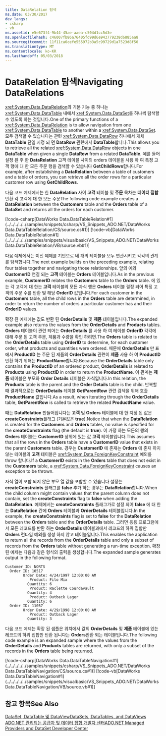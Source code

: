 ```yaml
---
title: DataRelation 탐색
ms.date: 03/30/2017
dev_langs:
- csharp
- vb
ms.assetid: e5e673f4-9b44-45ae-aaea-c504d1cc5d3e
ms.openlocfilehash: c46007fb86a76405fd99d6e943779238d6885aa8
ms.sourcegitcommit: 11f11ca6cefe555972b3a5c99729d1a7523d8f50
ms.translationtype: MT
ms.contentlocale: ko-KR
ms.lasthandoff: 05/03/2018
---
```

# <a name="navigating-datarelations"></a><span data-ttu-id="85d03-102">DataRelation 탐색</span><span class="sxs-lookup"><span data-stu-id="85d03-102">Navigating DataRelations</span></span>
<span data-ttu-id="85d03-103"><xref:System.Data.DataRelation>의 기본 기능 중 하나는 <xref:System.Data.DataTable> 내에서 <xref:System.Data.DataSet>를 하나씩 탐색할 수 있도록 하는 것입니다.</span><span class="sxs-lookup"><span data-stu-id="85d03-103">One of the primary functions of a <xref:System.Data.DataRelation> is to allow navigation from one <xref:System.Data.DataTable> to another within a <xref:System.Data.DataSet>.</span></span> <span data-ttu-id="85d03-104">모두 검색할 수 있습니다는 관련 <xref:System.Data.DataRow> 하나에서 개체 **DataTable** 단일 지정 되 면 **DataRow** 관련에서 **DataTable**합니다.</span><span class="sxs-lookup"><span data-stu-id="85d03-104">This allows you to retrieve all the related <xref:System.Data.DataRow> objects in one **DataTable** when given a single **DataRow** from a related **DataTable**.</span></span> <span data-ttu-id="85d03-105">예를 들어 설정 된 후 한 **DataRelation** 고객 테이블 사이의 orders 테이블을 사용 하 여 특정 고객 행에 대 한 모든 주문 행을 검색할 수 있습니다 **GetChildRows**합니다.</span><span class="sxs-lookup"><span data-stu-id="85d03-105">For example, after establishing a **DataRelation** between a table of customers and a table of orders, you can retrieve all the order rows for a particular customer row using **GetChildRows**.</span></span>  
  
 <span data-ttu-id="85d03-106">다음 코드 예제에서는 한 **DataRelation** 사이 **고객** 테이블 및 **주문** 목차는 **데이터 집합** 반환 각 고객에 대 한 모든 주문</span><span class="sxs-lookup"><span data-stu-id="85d03-106">The following code example creates a **DataRelation** between the **Customers** table and the **Orders** table of a **DataSet** and returns all the orders for each customer.</span></span>  
  
 [!code-csharp[DataWorks Data.DataTableRelation#1](../../../../../samples/snippets/csharp/VS_Snippets_ADO.NET/DataWorks Data.DataTableRelation/CS/source.cs#1)]
 [!code-vb[DataWorks Data.DataTableRelation#1](../../../../../samples/snippets/visualbasic/VS_Snippets_ADO.NET/DataWorks Data.DataTableRelation/VB/source.vb#1)]  
  
 <span data-ttu-id="85d03-107">다음 예제에서는 이전 예제를 기반으로 네 개의 테이블을 모두 연관시키고 각각의 관계를 탐색합니다.</span><span class="sxs-lookup"><span data-stu-id="85d03-107">The next example builds on the preceding example, relating four tables together and navigating those relationships.</span></span> <span data-ttu-id="85d03-108">앞의 예와 **CustomerID** 연결 되는 **고객** 테이블는 **Orders** 테이블입니다.</span><span class="sxs-lookup"><span data-stu-id="85d03-108">As in the previous example, **CustomerID** relates the **Customers** table to the **Orders** table.</span></span> <span data-ttu-id="85d03-109">에 있는 각 고객에 대 한는 **고객** 테이블의 모든 자식 행은 **Orders** 테이블 결정 되어 특정 고객의 주문 수를 반환 및 해당 **OrderID** 값입니다.</span><span class="sxs-lookup"><span data-stu-id="85d03-109">For each customer in the **Customers** table, all the child rows in the **Orders** table are determined, in order to return the number of orders a particular customer has and their **OrderID** values.</span></span>  
  
 <span data-ttu-id="85d03-110">확장 된 예제에는 값도 반환 된 **OrderDetails** 및 **제품** 테이블입니다.</span><span class="sxs-lookup"><span data-stu-id="85d03-110">The expanded example also returns the values from the **OrderDetails** and **Products** tables.</span></span> <span data-ttu-id="85d03-111">**Orders** 테이블이 관련 되어는 **OrderDetails** 를 사용 하 여 테이블 **OrderID** 각각에 대해 주문 된 고객 주문, 제품과 수량을 확인 하려면.</span><span class="sxs-lookup"><span data-stu-id="85d03-111">The **Orders** table is related to the **OrderDetails** table using **OrderID** to determine, for each customer order, what products and quantities were ordered.</span></span> <span data-ttu-id="85d03-112">때문에 **OrderDetails** 만 표에서 **ProductID** 는 주문 된 제품의 **OrderDetails** 관련이 **제품** 사용 하 여 **ProductID** 반환 하기 위해는 **ProductName**합니다.</span><span class="sxs-lookup"><span data-stu-id="85d03-112">Because the **OrderDetails** table only contains the **ProductID** of an ordered product, **OrderDetails** is related to **Products** using **ProductID** in order to return the **ProductName**.</span></span> <span data-ttu-id="85d03-113">이 관계는 **제품** 테이블은 부모와 **Order Details** 테이블은 자식입니다.</span><span class="sxs-lookup"><span data-stu-id="85d03-113">In this relation, the **Products** table is the parent and the **Order Details** table is the child.</span></span> <span data-ttu-id="85d03-114">반복할 때 결과적으로는 **OrderDetails** 테이블 **GetParentRow** 관련 검색을 위해 호출 **ProductName** 값입니다.</span><span class="sxs-lookup"><span data-stu-id="85d03-114">As a result, when iterating through the **OrderDetails** table, **GetParentRow** is called to retrieve the related **ProductName** value.</span></span>  
  
 <span data-ttu-id="85d03-115">때는 **DataRelation** 만들어집니다는 **고객** 및 **Orders** 테이블에 대 한 지정 된 값은 **createConstraints**플래그 (기본값은 **true**).</span><span class="sxs-lookup"><span data-stu-id="85d03-115">Notice that when the **DataRelation** is created for the **Customers** and **Orders** tables, no value is specified for the **createConstraints** flag (the default is **true**).</span></span> <span data-ttu-id="85d03-116">이 가정 하는 모든의 행의 **Orders** 테이블는 **CustomerID** 상위에 있는 값 **고객** 테이블입니다.</span><span class="sxs-lookup"><span data-stu-id="85d03-116">This assumes that all the rows in the **Orders** table have a **CustomerID** value that exists in the parent **Customers** table.</span></span> <span data-ttu-id="85d03-117">경우는 **CustomerID** 에 존재는 **Orders** 에 존재 하지 않는 테이블의 **고객** 테이블은 <xref:System.Data.ForeignKeyConstraint> 예외를 throw 합니다.</span><span class="sxs-lookup"><span data-stu-id="85d03-117">If a **CustomerID** exists in the **Orders** table that does not exist in the **Customers** table, a <xref:System.Data.ForeignKeyConstraint> causes an exception to be thrown.</span></span>  
  
 <span data-ttu-id="85d03-118">자식 열이 포함 되지 않은 부모 열 값을 포함할 수 있습니다 설정는 **createConstraints** 플래그를 **false** 추가 하는 경우는 **DataRelation**합니다.</span><span class="sxs-lookup"><span data-stu-id="85d03-118">When the child column might contain values that the parent column does not contain, set the **createConstraints** flag to **false** when adding the **DataRelation**.</span></span> <span data-ttu-id="85d03-119">예제에서는 **createConstraints** 플래그가로 설정 되어 **false** 에 대 한는 **DataRelation** 간에 **Orders** 테이블과  **OrderDetails** 테이블입니다.</span><span class="sxs-lookup"><span data-stu-id="85d03-119">In the example, the **createConstraints** flag is set to **false** for the **DataRelation** between the **Orders** table and the **OrderDetails** table.</span></span> <span data-ttu-id="85d03-120">그러면 응용 프로그램에서 모든 레코드를 반환 하는 **OrderDetails** 테이블과에서 레코드의 하위 집합만 **Orders** 런타임 예외를 생성 하지 않고 테이블입니다.</span><span class="sxs-lookup"><span data-stu-id="85d03-120">This enables the application to return all the records from the **OrderDetails** table and only a subset of records from the **Orders** table without generating a run-time exception.</span></span> <span data-ttu-id="85d03-121">확장된 예제는 다음과 같은 형식의 출력을 생성합니다.</span><span class="sxs-lookup"><span data-stu-id="85d03-121">The expanded sample generates output in the following format.</span></span>  
  
```  
Customer ID: NORTS  
  Order ID: 10517  
        Order Date: 4/24/1997 12:00:00 AM  
           Product: Filo Mix  
          Quantity: 6  
           Product: Raclette Courdavault  
          Quantity: 4  
           Product: Outback Lager  
          Quantity: 6  
  Order ID: 11057  
        Order Date: 4/29/1998 12:00:00 AM  
           Product: Outback Lager  
          Quantity: 3  
```  
  
 <span data-ttu-id="85d03-122">다음 코드 예제는 확장 된 샘플은 위치에서 값의 **OrderDetails** 및 **제품** 테이블에 있는 레코드의 하위 집합만 반환 됩니다는 **Orders**반환 되는 테이블입니다.</span><span class="sxs-lookup"><span data-stu-id="85d03-122">The following code example is an expanded sample where the values from the **OrderDetails** and **Products** tables are returned, with only a subset of the records in the **Orders** table being returned.</span></span>  
  
 [!code-csharp[DataWorks Data.DataTableNavigation#1](../../../../../samples/snippets/csharp/VS_Snippets_ADO.NET/DataWorks Data.DataTableNavigation/CS/source.cs#1)]
 [!code-vb[DataWorks Data.DataTableNavigation#1](../../../../../samples/snippets/visualbasic/VS_Snippets_ADO.NET/DataWorks Data.DataTableNavigation/VB/source.vb#1)]  
  
## <a name="see-also"></a><span data-ttu-id="85d03-123">참고 항목</span><span class="sxs-lookup"><span data-stu-id="85d03-123">See Also</span></span>  
 [<span data-ttu-id="85d03-124">DataSet, DataTable 및 DataView</span><span class="sxs-lookup"><span data-stu-id="85d03-124">DataSets, DataTables, and DataViews</span></span>](../../../../../docs/framework/data/adonet/dataset-datatable-dataview/index.md)  
 [<span data-ttu-id="85d03-125">ADO.NET 관리되는 공급자 및 데이터 집합 개발자 센터</span><span class="sxs-lookup"><span data-stu-id="85d03-125">ADO.NET Managed Providers and DataSet Developer Center</span></span>](http://go.microsoft.com/fwlink/?LinkId=217917)
